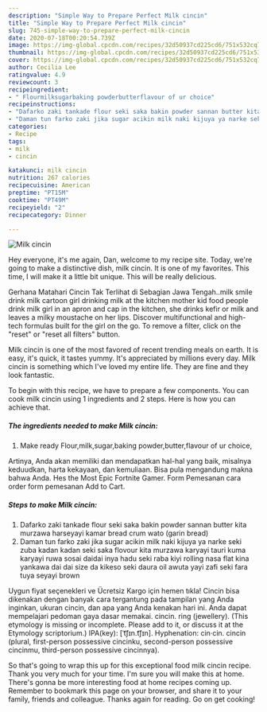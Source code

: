 ```yaml
---
description: "Simple Way to Prepare Perfect Milk cincin"
title: "Simple Way to Prepare Perfect Milk cincin"
slug: 745-simple-way-to-prepare-perfect-milk-cincin
date: 2020-07-18T00:20:54.739Z
image: https://img-global.cpcdn.com/recipes/32d50937cd225cd6/751x532cq70/milk-cincin-recipe-main-photo.jpg
thumbnail: https://img-global.cpcdn.com/recipes/32d50937cd225cd6/751x532cq70/milk-cincin-recipe-main-photo.jpg
cover: https://img-global.cpcdn.com/recipes/32d50937cd225cd6/751x532cq70/milk-cincin-recipe-main-photo.jpg
author: Cecilia Lee
ratingvalue: 4.9
reviewcount: 3
recipeingredient:
- " Flourmilksugarbaking powderbutterflavour of ur choice"
recipeinstructions:
- "Dafarko zaki tankade flour seki saka bakin powder sannan butter kita murzawa harseyayi kamar bread crum wato (garin bread)"
- "Daman tun farko zaki jika sugar acikin milk naki kijuya ya narke seki zuba kadan kadan seki saka flovour kita murzawa karyayi tauri kuma karyayi ruwa sosai daidai inya hadu seki raba kiyi rolling nasa flat kina yankawa dai dai size da kikeso seki daura oil awuta yayi zafi seki fara tuya seyayi brown"
categories:
- Recipe
tags:
- milk
- cincin

katakunci: milk cincin 
nutrition: 267 calories
recipecuisine: American
preptime: "PT15M"
cooktime: "PT49M"
recipeyield: "2"
recipecategory: Dinner

---
```



![Milk cincin](https://img-global.cpcdn.com/recipes/32d50937cd225cd6/751x532cq70/milk-cincin-recipe-main-photo.jpg)

Hey everyone, it's me again, Dan, welcome to my recipe site. Today, we're going to make a distinctive dish, milk cincin. It is one of my favorites. This time, I will make it a little bit unique. This will be really delicious.

Gerhana Matahari Cincin Tak Terlihat di Sebagian Jawa Tengah..milk smile drink milk cartoon girl drinking milk at the kitchen mother kid food people drink milk girl in an apron and cap in the kitchen, she drinks kefir or milk and leaves a milky moustache on her lips. Discover multifunctional and high-tech formulas built for the girl on the go. To remove a filter, click on the &#34;reset&#34; or &#34;reset all filters&#34; button.

Milk cincin is one of the most favored of recent trending meals on earth. It is easy, it's quick, it tastes yummy. It's appreciated by millions every day. Milk cincin is something which I've loved my entire life. They are fine and they look fantastic.


To begin with this recipe, we have to prepare a few components. You can cook milk cincin using 1 ingredients and 2 steps. Here is how you can achieve that.

<!--inarticleads1-->

##### The ingredients needed to make Milk cincin:

1. Make ready  Flour,milk,sugar,baking powder,butter,flavour of ur choice,


Artinya, Anda akan memiliki dan mendapatkan hal-hal yang baik, misalnya keduudkan, harta kekayaan, dan kemuliaan. Bisa pula mengandung makna bahwa Anda. Hes the Most Epic Fortnite Gamer. Form Pemesanan cara order form pemesanan Add to Cart. 

<!--inarticleads2-->

##### Steps to make Milk cincin:

1. Dafarko zaki tankade flour seki saka bakin powder sannan butter kita murzawa harseyayi kamar bread crum wato (garin bread)
1. Daman tun farko zaki jika sugar acikin milk naki kijuya ya narke seki zuba kadan kadan seki saka flovour kita murzawa karyayi tauri kuma karyayi ruwa sosai daidai inya hadu seki raba kiyi rolling nasa flat kina yankawa dai dai size da kikeso seki daura oil awuta yayi zafi seki fara tuya seyayi brown


Uygun fiyat seçenekleri ve Ücretsiz Kargo için hemen tıkla! Cincin bisa dikenakan dengan banyak cara tergantung pada tampilan yang Anda inginkan, ukuran cincin, dan apa yang Anda kenakan hari ini. Anda dapat mempelajari pedoman gaya dasar memakai. cincin. ring (jewellery). (This etymology is missing or incomplete. Please add to it, or discuss it at the Etymology scriptorium.) IPA(key): [ˈt͡ʃɪn.t͡ʃɪn]. Hyphenation: cin‧cin. cincin (plural, first-person possessive cincinku, second-person possessive cincinmu, third-person possessive cincinnya). 

So that's going to wrap this up for this exceptional food milk cincin recipe. Thank you very much for your time. I'm sure you will make this at home. There's gonna be more interesting food at home recipes coming up. Remember to bookmark this page on your browser, and share it to your family, friends and colleague. Thanks again for reading. Go on get cooking!

